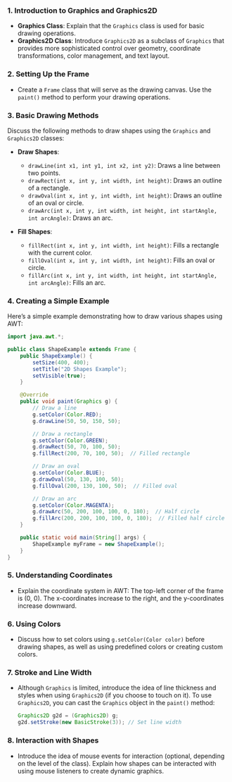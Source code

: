 ### 1. **Introduction to Graphics and Graphics2D**
- **Graphics Class**: Explain that the `Graphics` class is used for basic drawing operations.
- **Graphics2D Class**: Introduce `Graphics2D` as a subclass of `Graphics` that provides more sophisticated control over geometry, coordinate transformations, color management, and text layout.

### 2. **Setting Up the Frame**
- Create a `Frame` class that will serve as the drawing canvas. Use the `paint()` method to perform your drawing operations.

### 3. **Basic Drawing Methods**
Discuss the following methods to draw shapes using the `Graphics` and `Graphics2D` classes:

- **Draw Shapes**:
  - `drawLine(int x1, int y1, int x2, int y2)`: Draws a line between two points.
  - `drawRect(int x, int y, int width, int height)`: Draws an outline of a rectangle.
  - `drawOval(int x, int y, int width, int height)`: Draws an outline of an oval or circle.
  - `drawArc(int x, int y, int width, int height, int startAngle, int arcAngle)`: Draws an arc.

- **Fill Shapes**:
  - `fillRect(int x, int y, int width, int height)`: Fills a rectangle with the current color.
  - `fillOval(int x, int y, int width, int height)`: Fills an oval or circle.
  - `fillArc(int x, int y, int width, int height, int startAngle, int arcAngle)`: Fills an arc.

### 4. **Creating a Simple Example**
Here’s a simple example demonstrating how to draw various shapes using AWT:

```java
import java.awt.*;

public class ShapeExample extends Frame {
    public ShapeExample() {
        setSize(400, 400);
        setTitle("2D Shapes Example");
        setVisible(true);
    }

    @Override
    public void paint(Graphics g) {
        // Draw a line
        g.setColor(Color.RED);
        g.drawLine(50, 50, 150, 50);

        // Draw a rectangle
        g.setColor(Color.GREEN);
        g.drawRect(50, 70, 100, 50);
        g.fillRect(200, 70, 100, 50);  // Filled rectangle

        // Draw an oval
        g.setColor(Color.BLUE);
        g.drawOval(50, 130, 100, 50);
        g.fillOval(200, 130, 100, 50);  // Filled oval

        // Draw an arc
        g.setColor(Color.MAGENTA);
        g.drawArc(50, 200, 100, 100, 0, 180);  // Half circle
        g.fillArc(200, 200, 100, 100, 0, 180);  // Filled half circle
    }

    public static void main(String[] args) {
        ShapeExample myFrame = new ShapeExample();
    }
}
```

### 5. **Understanding Coordinates**
- Explain the coordinate system in AWT: The top-left corner of the frame is (0, 0). The x-coordinates increase to the right, and the y-coordinates increase downward.

### 6. **Using Colors**
- Discuss how to set colors using `g.setColor(Color color)` before drawing shapes, as well as using predefined colors or creating custom colors.

### 7. **Stroke and Line Width**
- Although `Graphics` is limited, introduce the idea of line thickness and styles when using `Graphics2D` (if you choose to touch on it). To use `Graphics2D`, you can cast the `Graphics` object in the `paint()` method:
  
  ```java
  Graphics2D g2d = (Graphics2D) g;
  g2d.setStroke(new BasicStroke(3)); // Set line width
  ```

### 8. **Interaction with Shapes**
- Introduce the idea of mouse events for interaction (optional, depending on the level of the class). Explain how shapes can be interacted with using mouse listeners to create dynamic graphics.